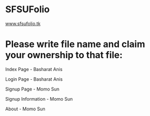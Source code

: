 # SFSUFolio

www.sfsufolio.tk

# Please write file name and claim your ownership to that file:

Index Page - Basharat Anis

Login Page - Basharat Anis

Signup Page - Momo Sun

Signup Information - Momo Sun

About - Momo Sun
